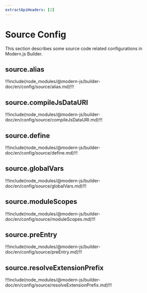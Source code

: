 ```yaml
---
extractApiHeaders: [2]
---
```


# Source Config

This section describes some source code related configurations in Modern.js Builder.

## source.alias

!!!include(node_modules/@modern-js/builder-doc/en/config/source/alias.md)!!!

## source.compileJsDataURI

!!!include(node_modules/@modern-js/builder-doc/en/config/source/compileJsDataURI.md)!!!

## source.define

!!!include(node_modules/@modern-js/builder-doc/en/config/source/define.md)!!!

## source.globalVars

!!!include(node_modules/@modern-js/builder-doc/en/config/source/globalVars.md)!!!

## source.moduleScopes

!!!include(node_modules/@modern-js/builder-doc/en/config/source/moduleScopes.md)!!!

## source.preEntry

!!!include(node_modules/@modern-js/builder-doc/en/config/source/preEntry.md)!!!

## source.resolveExtensionPrefix

!!!include(node_modules/@modern-js/builder-doc/en/config/source/resolveExtensionPrefix.md)!!!
